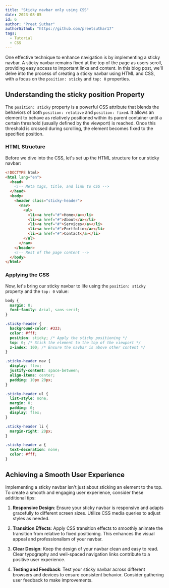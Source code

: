 ```yaml
---
title: "Sticky navbar only using CSS"
date: 2023-08-05
id: 6
author: "Preet Suthar"
authorGithub: "https://github.com/preetsuthar17"
tags:
  - Tutorial
  - CSS
---
```


One effective technique to enhance navigation is by implementing a sticky navbar. A sticky navbar remains fixed at the top of the page as users scroll, providing easy access to important links and content. In this blog post, we'll delve into the process of creating a sticky navbar using HTML and CSS, with a focus on the `position: sticky` and `top: 0` properties.

## Understanding the sticky position Property

The `position: sticky` property is a powerful CSS attribute that blends the behaviors of both `position: relative` and `position: fixed`. It allows an element to behave as relatively positioned within its parent container until a certain threshold (usually defined by the viewport) is reached. Once this threshold is crossed during scrolling, the element becomes fixed to the specified position.

### HTML Structure

Before we dive into the CSS, let's set up the HTML structure for our sticky navbar:

```html
<!DOCTYPE html>
<html lang="en">
  <head>
    <!-- Meta tags, title, and link to CSS -->
  </head>
  <body>
    <header class="sticky-header">
      <nav>
        <ul>
          <li><a href="#">Home</a></li>
          <li><a href="#">About</a></li>
          <li><a href="#">Services</a></li>
          <li><a href="#">Portfolio</a></li>
          <li><a href="#">Contact</a></li>
        </ul>
      </nav>
    </header>
    <!-- Rest of the page content -->
  </body>
</html>
```

### Applying the CSS

Now, let's bring our sticky navbar to life using the `position: sticky` property and the `top: 0` value:

```css
body {
  margin: 0;
  font-family: Arial, sans-serif;
}

.sticky-header {
  background-color: #333;
  color: #fff;
  position: sticky; /* Apply the sticky positioning */
  top: 0; /* Stick the element to the top of the viewport */
  z-index: 100; /* Ensure the navbar is above other content */
}

.sticky-header nav {
  display: flex;
  justify-content: space-between;
  align-items: center;
  padding: 10px 20px;
}

.sticky-header ul {
  list-style: none;
  margin: 0;
  padding: 0;
  display: flex;
}

.sticky-header li {
  margin-right: 20px;
}

.sticky-header a {
  text-decoration: none;
  color: #fff;
}
```

## Achieving a Smooth User Experience

Implementing a sticky navbar isn't just about sticking an element to the top. To create a smooth and engaging user experience, consider these additional tips:

1. **Responsive Design**: Ensure your sticky navbar is responsive and adapts gracefully to different screen sizes. Utilize CSS media queries to adjust styles as needed.

2. **Transition Effects**: Apply CSS transition effects to smoothly animate the transition from relative to fixed positioning. This enhances the visual appeal and professionalism of your navbar.

3. **Clear Design**: Keep the design of your navbar clean and easy to read. Clear typography and well-spaced navigation links contribute to a positive user experience.

4. **Testing and Feedback**: Test your sticky navbar across different browsers and devices to ensure consistent behavior. Consider gathering user feedback to make improvements.
